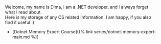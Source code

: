 Welcome, my name is Dima, I am a .NET developer, and I always forget what I read about.  
Here is my storage of any CS related information. I am happy, if you also find it useful :)

<ul>
    <li>[Dotnet Memory Expert Course]({% link series/dotnet-memory-expert-main.md %})</li>
</ul>